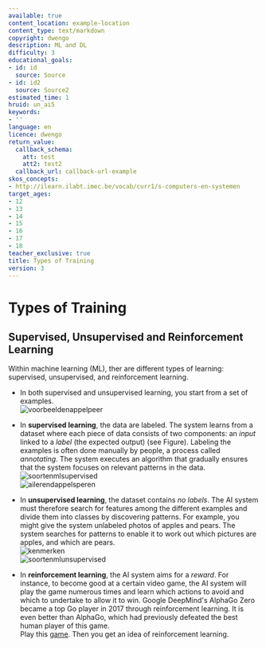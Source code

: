 ```yaml
---
available: true
content_location: example-location
content_type: text/markdown
copyright: dwengo
description: ML and DL
difficulty: 3
educational_goals:
- id: id
  source: Source
- id: id2
  source: Source2
estimated_time: 1
hruid: un_ai5
keywords:
- ''
language: en
licence: dwengo
return_value:
  callback_schema:
    att: test
    att2: test2
  callback_url: callback-url-example
skos_concepts:
- http://ilearn.ilabt.imec.be/vocab/curr1/s-computers-en-systemen
target_ages:
- 12
- 13
- 14
- 15
- 16
- 17
- 18
teacher_exclusive: true
title: Types of Training
version: 3
---
```

# Types of Training

## Supervised, Unsupervised and Reinforcement Learning

Within machine learning (ML), ther are different types of learning: supervised, unsupervised, and reinforcement learning.<br>
- In both supervised and unsupervised learning, you start from a set of examples.<br>
![voorbeeldenappelpeer](https://user-images.githubusercontent.com/48352335/222242428-3021670a-b3e7-403b-8752-e1bef9f83668.png)

- In **supervised learning**, the data are labeled. The system learns from a dataset where each piece of data consists of two components: an *input* linked to a *label* (the expected output) (see Figure). Labeling the examples is often done manually by people, a process called *annotating*. The system executes an algorithm that gradually ensures that the system focuses on relevant patterns in the data. <br>
![soortenmlsupervised](https://user-images.githubusercontent.com/48352335/222239255-ee4fa9d7-f181-445a-af3b-d87c529fb530.png)<br>
![ailerendappelsperen](https://user-images.githubusercontent.com/48352335/222241196-beaa3f95-d30e-4315-a17b-171cad288b95.png)

- In **unsupervised learning**, the dataset contains *no labels*. The AI system must therefore search for features among the different examples and divide them into classes by discovering patterns. For example, you might give the system unlabeled photos of apples and pears. The system searches for patterns to enable it to work out which pictures are apples, and which are pears.  
![kenmerken](https://user-images.githubusercontent.com/48352335/222240504-2357f827-ec15-42e4-a209-94fcbd142ccf.png)<br>
![soortenmlunsupervised](https://user-images.githubusercontent.com/48352335/222239480-09ab805d-da4f-4cd2-acf0-23241c2b4c3d.png)

- In **reinforcement learning**, the AI system aims for a *reward*. For instance, to become good at a certain video game, the AI system will play the game numerous times and learn which actions to avoid and which to undertake to allow it to win. Google DeepMind's AlphaGo Zero became a top Go player in 2017 through reinforcement learning. It is even better than AlphaGo, which had previously defeated the best human player of this game.<br>
Play this [game](https://dwengo.org/rl). Then you get an idea of reinforcement learning.  
